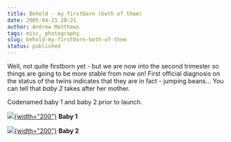 ```yaml
---
title: Behold - my firstborn (both of them)
date: 2005-04-21 20:21
author: Andrew Matthews
tags: misc, photography
slug: behold-my-firstborn-both-of-them
status: published
---
```


Well, not quite firstborn yet - but we are now into the second trimester so things are going to be more stable from now on! First official diagnosis on the status of the twins indicates that they are in fact - jumping beans... You can tell that *baby 2* takes after her mother.

Codenamed baby 1 and baby 2 prior to launch.

[![](http://aabs.aspxconnection.com/images/baby1.jpg){width="200"}](http://aabs.aspxconnection.com/images/baby1.jpg)
**Baby 1**

[![](http://aabs.aspxconnection.com/images/baby2.jpg){width="200"}](http://aabs.aspxconnection.com/images/baby2.jpg)
**Baby 2**
